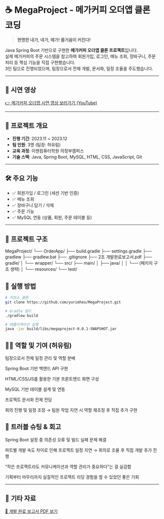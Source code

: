 # ☕ MegaProject - 메가커피 오더앱 클론 코딩

> **현명한 내가, 네가, 메가! 즐거움이 커진다!**

Java Spring Boot 기반으로 구현한 **메가커피 오더앱 클론 프로젝트**입니다.  
실제 메가커피의 주문 시스템을 참고하여 회원가입, 로그인, 메뉴 조회, 장바구니, 주문 처리 등 핵심 기능을 직접 구현했습니다.  
3인 팀으로 진행되었으며, 팀장으로서 전체 개발, 문서화, 일정 조율을 주도했습니다.

---

## 🎥 시연 영상  
[👉 메가커피 오더앱 시연 영상 보러가기 (YouTube)](https://youtu.be/YLVCWSU-zJs?si=gb2FVvj4ueIduXJL)

---

## 📌 프로젝트 개요

- **진행 기간**: 2023.11 ~ 2023.12  
- **팀 인원**: 3명 (팀장: 허유림)  
- **교육 과정**: 이젠컴퓨터학원 의정부캠퍼스  
- **기술 스택**: Java, Spring Boot, MySQL, HTML, CSS, JavaScript, Git  

---

## 🛠 주요 기능

- ✅ 회원가입 / 로그인 (세션 기반 인증)
- ✅ 메뉴 조회
- ✅ 장바구니 담기 / 삭제
- ✅ 주문 기능
- ✅ MySQL 연동 (상품, 회원, 주문 테이블 등)

---

## 🧩 프로젝트 구조
MegaProject/
└── OrderApp/
    ├── build.gradle
    ├── settings.gradle
    ├── gradlew
    ├── gradlew.bat
    ├── .gitignore
    ├── 2조 개발완료보고서.pdf
    ├── gradle/
    │   └── wrapper/
    └── src/
        ├── main/
        │   ├── java/
        │   │   └── (패키지 구조 생략)
        │   └── resources/
        └── test/

## 🚀 실행 방법

```bash
# 저장소 클론
git clone https://github.com/yurimheo/MegaProject.git
```

```bash
# Gradle 빌드
./gradlew build
```

```bash
# 애플리케이션 실행
java -jar build/libs/megaproject-0.0.1-SNAPSHOT.jar
```

## 👩‍💻 역할 및 기여 (허유림)
팀장으로서 전체 일정 관리 및 역할 분배

Spring Boot 기반 백엔드 API 구현

HTML/CSS/JS를 활용한 기본 프론트엔드 화면 구성

MySQL 기반 테이블 설계 및 연동

프로젝트 문서화 전체 전담

회의 진행 및 일정 조정 → 팀원 작업 지연 시 역할 재조정 후 직접 추가 구현

## 🧠 트러블 슈팅 & 회고
Spring Boot 설정 중 의존성 오류 및 빌드 실패 문제 해결

파트별 개발 속도 차이로 인해 프로젝트 일정 지연 → 회의로 조율 후 직접 개발 추가 진행

“작은 프로젝트라도 커뮤니케이션과 역할 관리가 중요하다”는 걸 실감함

기획부터 마무리까지 실질적인 프로젝트 리딩 경험을 할 수 있었던 좋은 기회

---

## 📎 기타 자료
[📄 개발 완료 보고서 PDF 보기](https://github.com/yurimheo/MegaProject/blob/main/2%EC%A1%B0%20%EA%B0%9C%EB%B0%9C%EC%99%84%EB%A3%8C%EB%B3%B4%EA%B3%A0%EC%84%9C.pdf)

